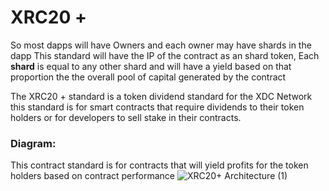 # **XRC20 +** 

So most dapps will have Owners and each owner may have shards in the dapp This standard will have the IP of the contract as an shard token, Each **shard** is equal to any other shard and will have a yield based on that proportion the the overall pool of capital generated by the contract

The XRC20 + standard is a token dividend standard for the XDC Network this standard is for smart contracts that require dividends to their token holders or for developers to sell stake in their contracts.

### **Diagram:**
This contract standard is for contracts that will yield profits for the token holders based on contract performance
![XRC20+ Architecture  (1)](https://user-images.githubusercontent.com/16103963/148665680-d8e74403-cbdc-44aa-9a04-33b88f329f5e.png)

